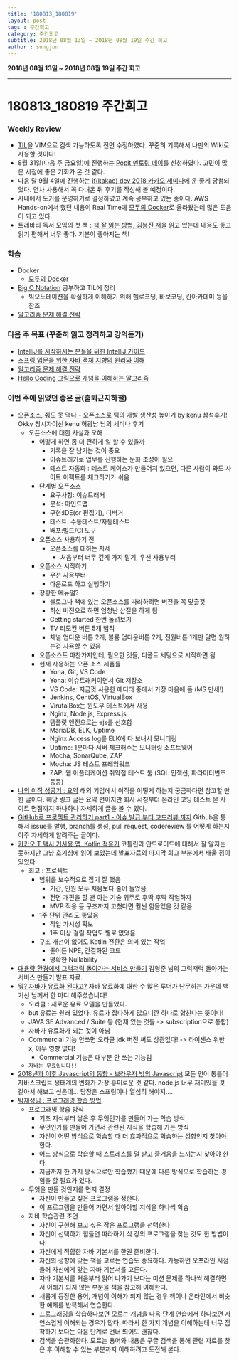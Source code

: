 ```yaml
---
title: '180813_180819'  
layout: post  
tags : 주간회고
category: 주간회고
subtitle: 2018년 08월 13일 ~ 2018년 08월 19일 주간 회고
author : sungjun
---
```


**2018년 08월 13일 ~ 2018년 08월 19일 주간 회고** 

---

# 180813_180819 주간회고

### Weekly Review
- [TIL](https://github.com/gwonsungjun/TIL)을 VIM으로 검색 가능하도록 전면 수정하였다. 꾸준히 기록해서 나만의 Wiki로 사용할 것이다!
- 8월 31일(다음 주 금요일)에 진행하는 [Popit 멘토링 데이](https://www.popit.kr/popit-%EB%A9%98%ED%86%A0%EB%A7%81%EB%8D%B0%EC%9D%B4/)를 신청하였다. 고민이 많은 시점에 좋은 기회가 온 것 같다.
- 다음 달 9월 4일에 진행하는 [if(kakao) dev 2018 카카오 세미나](https://if.kakao.com/)에 운 좋게 당첨되었다. 연차 사용해서 꼭 다녀온 뒤 후기를 작성해 볼 예정이다.
- 사내에서 도커를 운영하기로 결정하였고 계속 공부하고 있는 중이다. AWS Hands-on에서 했던 내용이 Real Time에 [모두의 Docker](http://www.realhanbit.co.kr/books/226)로 올라왔는데 많은 도움이 되고 있다.
- 트레바리 독서 모임의 첫 책 : [책 잘 읽는 방법, 김봉진 저](https://book.naver.com/bookdb/book_detail.nhn?bid=13318425)을 읽고 있는데 내용도 좋고 읽기 편해서 너무 좋다. 기분이 좋아지는 책! 

### 학습
- Docker
    - [모두의 Docker](http://www.realhanbit.co.kr/books/226)
- [Big O Notation](https://github.com/gwonsungjun/TIL/blob/master/Algorithm/BigO_notation.md) 공부하고 TIL에 정리
    - 빅오노테이션을 확실하게 이해하기 위해 헬로코딩, 바보코딩, 칸아카데미 등을 참조
- [알고리즘 문제 해결 전략](https://book.naver.com/bookdb/book_detail.nhn?bid=7058764)

### 다음 주 목표 (꾸준히 읽고 정리하고 강의듣기)
- [IntelliJ를 시작하시는 분들을 위한 IntelliJ 가이드](https://www.inflearn.com/course/intellij-guide/) 
- [스프링 입문을 위한 자바 객체 지향의 원리와 이해](https://book.naver.com/bookdb/book_detail.nhn?bid=8920762)
- [알고리즘 문제 해결 전략](https://book.naver.com/bookdb/book_detail.nhn?bid=7058764)
- [Hello Coding 그림으로 개념을 이해하는 알고리즘](https://book.naver.com/bookdb/book_detail.nhn?bid=11823284)

### 이번 주에 읽었던 좋은 글(출퇴근지하철)
- [오픈소스, 줘도 못 먹나 - 오픈소스로 팀의 개발 생산성 높이기 by kenu 참석후기!](http://jojoldu.tistory.com/327) Okky 창시자이신 kenu 허광남 님의 세미나 후기
    - 오픈소스에 대한 사실과 오해
        - 어떻게 하면 좀 더 편하게 일 할 수 있을까
            - 기록을 잘 남기는 것이 중요
            - 이슈트래커로 업무를 진행하는 문화 조성이 필요
            - 테스트 자동화 : 테스트 케이스가 만들어져 있으면, 다른 사람이 와도 사이트 이팩트를 체크하기가 쉬움
        - 단계별 오픈소스
            - 요구사항: 이슈트래커
            - 분석: 마인드맵
            - 구현:IDE(or 편집기), 디버거
            - 테스트: 수동테스트/자동테스트
            - 배포:빌드/CI 도구
        - 오픈소스 사용하기 전
            - 오픈소스를 대하는 자세
                - 처음부터 너무 깊게 가지 말기, 우선 사용부터
        - 오픈소스 시작하기
            - 우선 사용부터
            - 다운로드 하고 실행하기
        - 장황한 메뉴얼?
            - 블로그나 책에 있는 오픈소스를 따라하려면 버전을 꼭 맞출것
            - 최신 버전으로 하면 엄청난 삽질을 하게 됨
            - Getting started 한번 돌려보기
            - TV 리모컨 버튼 5개 법칙
            - 채널 업다운 버튼 2개, 볼륨 업다운버튼 2개, 전원버튼 1개만 알면 원하는걸 사용할 수 있음
        - 오픈소스도 마찬가지인데, 필요한 것들, 디폴트 세팅으로 시작하면 됨
        - 현재 사용하는 오픈 소스 제품들
            - Yona, Git, VS Code
            - Yona: 이슈트래커이면서 Git 저장소
            - VS Code: 지금껏 사용한 에디터 중에서 가장 마음에 듬 (MS 만세!)
            - Jenkins, CentOS, VirtualBox
            - VirutalBox는 윈도우 테스트에서 사용
            - Nginx, Node.js, Express.js
            - 템플릿 엔진으로는 ejs를 선호함
            - MariaDB, ELK, Uptime
            - Nginx Access log를 ELK에 다 보내서 모니터링
            - Uptime: 1분마다 서버 체크해주는 모니터링 소프트웨어
            - Mocha, SonarQube, ZAP
            - Mocha: JS 테스트 프레임워크
            - ZAP: 웹 어플리케이션 취약점 테스트 툴 (SQL 인잭션, 파라미터변조 등등)
- [나의 이직 성공기 : 요약](http://employee.tistory.com/entry/%EB%82%98%EC%9D%98-%EC%9D%B4%EC%A7%81-%EC%84%B1%EA%B3%B5%EA%B8%B0-%EC%9A%94%EC%95%BD) 해외 기업에서 이직을 어떻게 하는지 궁금하다면 참고할 만한 글이다. 해당 링크 글은 요약 편이지만 회사 서칭부터 온라인 코딩 테스트 온 사이트 면접까지 하나하나 자세하게 글을 볼 수 있다.
- [GitHub로 프로젝트 관리하기 part1 - 이슈 발급 부터 코드리뷰 까지](https://www.popit.kr/github%EB%A1%9C-%ED%94%84%EB%A1%9C%EC%A0%9D%ED%8A%B8-%EA%B4%80%EB%A6%AC%ED%95%98%EA%B8%B0-part1-%EC%9D%B4%EC%8A%88-%EB%B0%9C%EA%B8%89-%EB%B6%80%ED%84%B0-%EC%BD%94%EB%93%9C%EB%A6%AC%EB%B7%B0%EA%B9%8C/) Github을 통해서 issue를 발행, branch를 생성, pull request, codereview 를 어떻게 하는지 아주 자세하게 알려주는 글이다.  
- [카카오 T 택시 기사용 앱  Kotlin 적용기](https://speakerdeck.com/kingori/kakao-t-taegsi-gisayong-aeb-kotlin-jeogyonggi-1) 코틀린과 안드로이드에 대해서 잘 알지는 못하지만 그냥 호기심에 읽어 보았는데 발표자료의 마지막 회고 부분에서 배울 점이 있었다.
    - 회고 : 프로젝트
        - 범위를 보수적으로 잡기 잘 했음
            - 기간, 인원 모두 처음보다 줄어 들었음
            - 전면 개편을 할 땐 아는 기술 위주로 후딱 후딱 작업하자
            - MVP 적용 등 구조까지 고쳤다면 훨씬 힘들었을 것 같음
        - 1주 단위 관리도 좋았음
            - 작업 가시성 확보
            - 1주 이상 걸릴 작업도 별로 없었음
        - 구조 개선이 없어도 Kotlin 전환은 의미 있는 작업
            - 줄어든 NPE, 간결화된 코드
            - 명확한 Nullability
- [대용량 환경에서 그럭저럭 돌아가는 서비스 만들기](https://www.popit.kr/%EB%8C%80%EC%9A%A9%EB%9F%89-%ED%99%98%EA%B2%BD%EC%97%90%EC%84%9C-%EA%B7%B8%EB%9F%AD%EC%A0%80%EB%9F%AD-%EB%8F%8C%EC%95%84%EA%B0%80%EB%8A%94-%EC%84%9C%EB%B9%84%EC%8A%A4-%EB%A7%8C%EB%93%A4%EA%B8%B0/) 김형준 님의 그럭저럭 돌아가는 서비스 만들기 발표 자료.
- [뭐? 자바가 유료화 된다고?](https://www.youtube.com/watch?v=tvIGm7SiN9M&feature=youtu.be) 자바 유료화에 대한 수 많은 루머가 난무하는 가운데 백기선 님께서 한 마디 해주셨습니다!
    - 오라클 : 새로운 유료 모델을 만들었다.
    - but 유료는 원래 있었다. 유료가 잡다하게 많으니깐 하나로 합친다는 뜻이다!
    - JAVA SE Advanced / Suite 등 (현재 있는 것들 -> subscription으로 통합)
    - 자바가 유료화가 되는 것이 아님
    - Commercial 기능 안쓰면 오라클 jdk 버전 써도 상관없다! -> 라이센스 위반 x, 아무 영향 없다!
        - Commercial 기능은 대부분 안 쓰는 기능임
    - `자바는 무료입니다!!`
- [2018년과 이후 Javascript의 동향 - 브라우저 밖의 Javascript](https://d2.naver.com/helloworld/5644368) 모든 언어 통틀어 자바스크립트 생태계의 변화가 가장 흥미로운 것 같다. node.js 너무 재미있을 것 같아서 해보고 싶은데... 당장은 스프링이나 열심히 해야지.... 
- [박재성님 : 프로그래밍 학습 방법](https://www.youtube.com/watch?v=Xcy2Pq6LABk&feature=youtu.be) 
    - 프로그래밍 학습 방식
        - 기초 지식부터 쌓은 후 무엇인가를 만들어 가는 학습 방식
        - 무엇인가를 만들어 가면서 관련된 지식을 학습해 가는 방식
        - 자신이 어떤 방식으로 학습할 때 더 효과적으로 학습하는 성향인지 찾아야 한다.
        - 어느 방식으로 학습할 때 스트레스를 덜 받고 즐거움을 느끼는지 찾아야 한다. 
        - 지금까지 한 가지 방식으로만 학습했기 때문에 다른 방식으로 학습하는 경험을 할 필요가 있다.
    - 무엇을 만들 것인지를 먼저 결정
        - 자신이 만들고 싶은 프로그램을 정한다.
        - 이 프로그램을 만들어 가면서 알아야할 지식을 하나씩 학습
    - 자바 학습관련 조언
        - 자신이 구현해 보고 싶은 작은 프로그램을 선택한다
        - 자신이 선택하기 힘들면 따라하기 식 강의 프로그램을 찾는 것도 한 방법이다.
        - 자신에게 적합한 자바 기본서를 한권 준비한다.
        - 자신의 성향에 맞는 책을 고르는 연습도 중요하다. 가능하면 오프라인 서점들러 자신에게 맞는 자바 기본서를 고른다.
        - 자바 기본서를 처음부터 읽어 나가기 보다는 미션 문제를 하나씩 해결하면서 이해가 되지 않는 부분을 책을 참고해 이해한다.
        - 새롭게 등장한 용어, 개념이 이해가 되지 않는 경우 책이나 온라인에서 비슷한 예제를 반복해서 연습한다.
        - 프로그래밍을 학습하다보면 모르는 개념을 다음 단계 연습에서 하다보면 자연스럽게 이해되는 경우가 많다. 따라서 한 가지 개념을 이해하는데 너무 집착하기 보다는 다음 단계로 건너 띄어도 괜찮다.
        - 검색을 습관화한다. 모르는 용어와 내용은 구글 검색을 통해 관련 자료를 찾은 후 이해할 수 있는 부분까지 이해하려고 도전해 본다.
